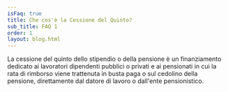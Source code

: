 ```yaml
---
isFaq: true
title: Che cos'è la Cessione del Quinto?
sub_title: FAQ 1
order: 1
layout: blog.html
---
```


La cessione del quinto dello stipendio o della pensione è un finanziamento dedicato ai lavoratori dipendenti pubblici o privati e ai pensionati in cui la rata di rimborso viene trattenuta in busta paga o sul cedolino della pensione, direttamente dal datore di lavoro o dall'ente pensionistico.
